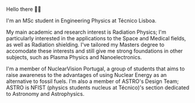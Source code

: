 Hello there 👋🏻  

I'm an MSc student in Engineering Physics at Técnico Lisboa.

My main academic and research interest is Radiation Physics; I'm particularly interested in the applications to the Space and Medical fields, as well as Radiation shielding. I've tailored my Masters degree to accomodate these interests and still give me strong foundations in other subjects, such as Plasma Physics and Nanoelectronics.

I'm a member of NuclearVision Portugal, a group of students that aims to raise awareness to the advantages of using Nuclear Energy as an alternative to fossil fuels. I'm also a member of ASTRO's Design Team; ASTRO is NFIST (physics students nucleus at Técnico)'s section dedicated to Astronomy and Astrophysics.
